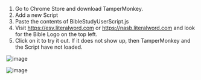 1. Go to Chrome Store and download TamperMonkey.
2. Add a new Script
3. Paste the contents of BibleStudyUserScript.js
4. Visit https://esv.literalword.com or https://nasb.literalword.com and look for the Bible Logo on the top left.
5. Click on it to try it out. If it does not show up, then TamperMonkey and the Script have not loaded.

![image](https://github.com/relipse/BibleStudyAddon/assets/408981/ff2c8aaf-04a5-4225-ae69-ac01a321a06c)

![image](https://github.com/relipse/BibleStudyAddon/assets/408981/3554b22c-b83a-4988-a0f5-c5c033c84655)

